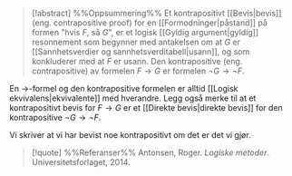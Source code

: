 
> [!abstract] %%Oppsummering%%
Et kontrapositivt [[Bevis|bevis]] (eng. contrapositive proof) for en [[Formodninger|påstand]] på formen "hvis $F$, så $G$", er et logisk [[Gyldig argument|gyldig]] resonnement som begynner med antakelsen om at $G$ er [[Sannhetsverdier og sannhetsverditabell|usann]], og som konkluderer med at $F$ er usann. Den kontrapositive (eng. contrapositive) av formelen $F\rightarrow G$ er formelen $\neg G \rightarrow \neg F$.

En $\rightarrow$-formel og den kontrapositive formelen er alltid [[Logisk ekvivalens|ekvivalente]] med hverandre. Legg også merke til at et kontrapositivt bevis for $F\rightarrow G$ er et [[Direkte bevis|direkte bevis]] for den kontrapositive $\neg G\rightarrow \neg F$. 

Vi skriver at vi har bevist noe kontrapositivt om det er det vi gjør.

> [!quote] %%Referanser%%
Antonsen, Roger. *Logiske metoder*. Universitetsforlaget, 2014.